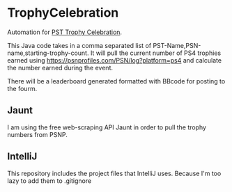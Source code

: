 # TrophyCelebration
 
Automation for [PST Trophy Celebration](https://www.playstationtrophies.org/forum/the-arena/342725-pst-trophy-celebration-discussion-thread.html).

This Java code takes in a comma separated list of PST-Name,PSN-name,starting-trophy-count. It will pull the current number of PS4 trophies earned using https://psnprofiles.com/PSN/log?platform=ps4 and calculate the number earned during the event.

There will be a leaderboard generated formatted with BBcode for posting to the fourm.

## Jaunt

I am using the free web-scraping API Jaunt in order to pull the trophy numbers from PSNP.

## IntelliJ

This repository includes the project files that IntelliJ uses. Because I'm too lazy to add them to .gitignore
